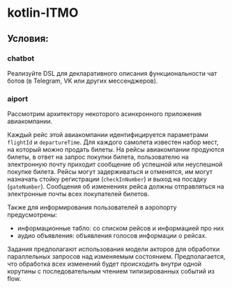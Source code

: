 # kotlin-ITMO
## Условия:
### chatbot
Реализуйте DSL для декларативного описания функциональности чат ботов (в Telegram, VK или других мессенджеров).
### aiport
Рассмотрим архитектору некоторого асинхронного приложения авиакомпании.

Каждый рейс этой авиакомпании идентифицируется параметрами `flightId` и `departureTime`.
Для каждого самолета известен набор мест, на который можно продать билеты.
На рейсы авиакомпании продуются билеты, в ответ на запрос покупки билета, пользователю на электронную почту приходит
сообщение об успешной или неуспешной покупке билета.
Рейсы могут задерживаться и отменятся, им могут назначать стойку регистрации (`checkInNumber`) и выход на
посадку (`gateNumber`). Сообщения об изменениях рейса должны отправляться на электронные почты всех покупателей билетов.

Также для информирования пользователей в аэропорту предусмотрены:

* информационные табло: со списком рейсов и информацией про них
* аудио объявления: объявления голосов информации о рейсах.

Задания предполагают использования модели акторов для обработки параллельных запросов над изменяемым
состоянием.
Предполагается, что обработка всех изменений будет происходить внутри одной корутины с последовательным чтением
типизированных событий из flow.

